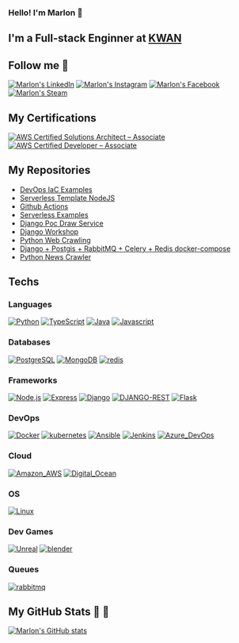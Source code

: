 ### Hello! I'm Marlon :wave:

## I'm a Full-stack Enginner at [KWAN](https://kwan.pt/)

## Follow me :rocket:
[![Marlon's LinkedIn](https://img.shields.io/badge/LinkedIn-0077B5?style=for-the-badge&logo=linkedin&logoColor=white)](https://www.linkedin.com/in/marlonbaptista/)
[![Marlon's Instagram](https://img.shields.io/badge/Instagram-E4405F?style=for-the-badge&logo=instagram&logoColor=white)](https://www.instagram.com/marlonquadros/)
[![Marlon's Facebook](https://img.shields.io/badge/Facebook-1877F2?style=for-the-badge&logo=facebook&logoColor=white)](https://www.facebook.com/marlonbaptista)
[![Marlon's Steam](https://img.shields.io/badge/Steam-000000?style=for-the-badge&logo=steam&logoColor=white)](https://steamcommunity.com/id/galfie/)

## My Certifications
[![AWS Certified Solutions Architect – Associate](https://images.credly.com/size/110x110/images/0e284c3f-5164-4b21-8660-0d84737941bc/image.png)](https://www.credly.com/badges/e4652f24-d66b-4c1f-b7a2-3daf9a296793/public_url)
[![AWS Certified Developer – Associate](https://images.credly.com/size/110x110/images/b9feab85-1a43-4f6c-99a5-631b88d5461b/image.png)](https://www.credly.com/badges/8131d855-a66d-4e55-95ec-2c063e405eea/public_url)

## My Repositories

- [DevOps IaC Examples](https://github.com/nolram/devops-iac-examples)
- [Serverless Template NodeJS](https://github.com/nolram/serverless-template-nodejs)
- [Github Actions](https://github.com/nolram/github-actions)
- [Serverless Examples](https://github.com/nolram/serverless-examples)
- [Django Poc Draw Service](https://github.com/nolram/django-poc-draw-service)
- [Django Workshop](https://github.com/nolram/django-workshop)
- [Python Web Crawling](https://github.com/nolram/tdc-lapidando-diamantes-python)
- [Django + Postgis + RabbitMQ + Celery + Redis docker-compose](https://gist.github.com/nolram/58244e203865b914cc0b14b64391741f)
- [Python News Crawler](https://github.com/nolram/news-crawler)

## Techs

### Languages

[![Python](https://img.shields.io/badge/Python-3776AB?style=for-the-badge&logo=python&logoColor=white)]()
[![TypeScript](https://img.shields.io/badge/TypeScript-007ACC?style=for-the-badge&logo=typescript&logoColor=white)]()
[![Java](https://img.shields.io/badge/Java-ED8B00?style=for-the-badge&logo=java&logoColor=white)]()
[![Javascript](https://img.shields.io/badge/JavaScript-323330?style=for-the-badge&logo=javascript&logoColor=F7DF1E)]()

### Databases
[![PostgreSQL](https://img.shields.io/badge/PostgreSQL-316192?style=for-the-badge&logo=postgresql&logoColor=white)]()
[![MongoDB](https://img.shields.io/badge/MongoDB-4EA94B?style=for-the-badge&logo=mongodb&logoColor=white)]()
[![redis](https://img.shields.io/badge/redis-%23DD0031.svg?&style=for-the-badge&logo=redis&logoColor=white)]()

### Frameworks
[![Node.js](https://img.shields.io/badge/Node.js-339933?style=for-the-badge&logo=nodedotjs&logoColor=white)]()
[![Express](https://img.shields.io/badge/Express.js-000000?style=for-the-badge&logo=express&logoColor=white)]()
[![Django](https://img.shields.io/badge/Django-092E20?style=for-the-badge&logo=django&logoColor=white)]()
[![DJANGO-REST](https://img.shields.io/badge/DJANGO-REST-ff1709?style=for-the-badge&logo=django&logoColor=white&color=ff1709&labelColor=gray)]()
[![Flask](https://img.shields.io/badge/Flask-000000?style=for-the-badge&logo=flask&logoColor=white)]()


### DevOps
[![Docker](https://img.shields.io/badge/Docker-2CA5E0?style=for-the-badge&logo=docker&logoColor=white)]()
[![kubernetes](https://img.shields.io/badge/kubernetes-326ce5.svg?&style=for-the-badge&logo=kubernetes&logoColor=white)]()
[![Ansible](https://img.shields.io/badge/Ansible-000000?style=for-the-badge&logo=ansible&logoColor=white)]()
[![Jenkins](https://img.shields.io/badge/Jenkins-D24939?style=for-the-badge&logo=Jenkins&logoColor=white)]()
[![Azure_DevOps](https://img.shields.io/badge/Azure_DevOps-0078D7?style=for-the-badge&logo=azure-devops&logoColor=white)]()


### Cloud
[![Amazon_AWS](https://img.shields.io/badge/Amazon_AWS-232F3E?style=for-the-badge&logo=amazon-aws&logoColor=white)]()
[![Digital_Ocean](https://img.shields.io/badge/Digital_Ocean-0080FF?style=for-the-badge&logo=DigitalOcean&logoColor=white)]()

### OS
[![Linux](https://img.shields.io/badge/Linux-FCC624?style=for-the-badge&logo=linux&logoColor=black)]()


### Dev Games
[![Unreal](https://img.shields.io/badge/-Unreal%20Engine-313131?style=for-the-badge&logo=unreal-engine&logoColor=white)]()
[![blender](https://img.shields.io/badge/blender-%23F5792A.svg?style=for-the-badge&logo=blender&logoColor=white)]()

### Queues
[![rabbitmq](https://img.shields.io/badge/rabbitmq-%23FF6600.svg?&style=for-the-badge&logo=rabbitmq&logoColor=white)]()


## My GitHub Stats :rocket: :rocket:
[![Marlon's GitHub stats](https://github-readme-stats.vercel.app/api?username=nolram&theme=vue-dark&show_icons=true)](https://github.com/anuraghazra/github-readme-stats)

